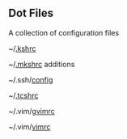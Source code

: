 ## Dot Files
A collection of configuration files

~/[.kshrc](dot-files/kshrc.txt)

~/[.mkshrc](dot-files/mkshrc.txt) additions

~/.ssh/[config](dot-files/ssh-config.txt)

~/[.tcshrc](dot-files/tcshrc.txt)

~/.vim/[gvimrc](dot-files/gvimrc.txt)

~/.vim/[vimrc](dot-files/vimrc.txt)
